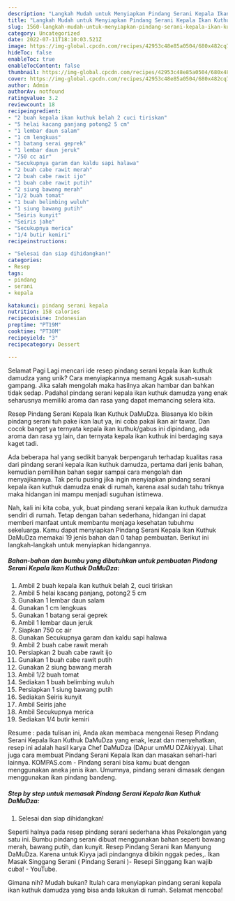 ```yaml
---
description: "Langkah Mudah untuk Menyiapkan Pindang Serani Kepala Ikan Kuthuk DaMuDza yang Lezat Sekali, Sempurna"
title: "Langkah Mudah untuk Menyiapkan Pindang Serani Kepala Ikan Kuthuk DaMuDza yang Lezat Sekali, Sempurna"
slug: 1560-langkah-mudah-untuk-menyiapkan-pindang-serani-kepala-ikan-kuthuk-damudza-yang-lezat-sekali-sempurna
category: Uncategorized
date: 2022-07-11T18:10:03.521Z
image: https://img-global.cpcdn.com/recipes/42953c48e85a0504/680x482cq70/pindang-serani-kepala-ikan-kuthuk-damudza-foto-resep-utama.jpg
hideToc: false
enableToc: true
enableTocContent: false
thumbnail: https://img-global.cpcdn.com/recipes/42953c48e85a0504/680x482cq70/pindang-serani-kepala-ikan-kuthuk-damudza-foto-resep-utama.jpg
cover: https://img-global.cpcdn.com/recipes/42953c48e85a0504/680x482cq70/pindang-serani-kepala-ikan-kuthuk-damudza-foto-resep-utama.jpg
author: Admin
authorAv: notfound
ratingvalue: 3.2
reviewcount: 18
recipeingredient:
- "2 buah kepala ikan kuthuk belah 2 cuci tiriskan"
- "5 helai kacang panjang potong2 5 cm"
- "1 lembar daun salam"
- "1 cm lengkuas"
- "1 batang serai geprek"
- "1 lembar daun jeruk"
- "750 cc air"
- "Secukupnya garam dan kaldu sapi halawa"
- "2 buah cabe rawit merah"
- "2 buah cabe rawit ijo"
- "1 buah cabe rawit putih"
- "2 siung bawang merah"
- "1/2 buah tomat"
- "1 buah belimbing wuluh"
- "1 siung bawang putih"
- "Seiris kunyit"
- "Seiris jahe"
- "Secukupnya merica"
- "1/4 butir kemiri"
recipeinstructions:

- "Selesai dan siap dihidangkan!"
categories:
- Resep
tags:
- pindang
- serani
- kepala

katakunci: pindang serani kepala 
nutrition: 158 calories
recipecuisine: Indonesian
preptime: "PT19M"
cooktime: "PT30M"
recipeyield: "3"
recipecategory: Dessert

---
```



Selamat Pagi Lagi mencari ide resep pindang serani kepala ikan kuthuk damudza yang unik? Cara menyiapkannya memang Agak susah-susah gampang. Jika salah mengolah maka hasilnya akan hambar dan bahkan tidak sedap. Padahal pindang serani kepala ikan kuthuk damudza yang enak seharusnya memiliki aroma dan rasa yang dapat memancing selera kita.


Resep Pindang Serani Kepala Ikan Kuthuk DaMuDza. Biasanya klo bikin pindang serani tuh pake ikan laut ya, ini coba pakai ikan air tawar. Dan cocok banget ya ternyata kepala ikan kuthuk/gabus ini dipindang, ada aroma dan rasa yg lain, dan ternyata kepala ikan kuthuk ini berdaging saya kaget tadi.

Ada beberapa hal yang sedikit banyak berpengaruh terhadap kualitas rasa dari pindang serani kepala ikan kuthuk damudza, pertama dari jenis bahan, kemudian pemilihan bahan segar sampai cara mengolah dan menyajikannya. Tak perlu pusing jika ingin menyiapkan pindang serani kepala ikan kuthuk damudza enak di rumah, karena asal sudah tahu triknya maka hidangan ini mampu menjadi suguhan istimewa.


Nah, kali ini kita coba, yuk, buat pindang serani kepala ikan kuthuk damudza sendiri di rumah. Tetap dengan bahan sederhana, hidangan ini dapat memberi manfaat untuk membantu menjaga kesehatan tubuhmu sekeluarga. Kamu dapat menyiapkan Pindang Serani Kepala Ikan Kuthuk DaMuDza memakai 19 jenis bahan dan 0 tahap pembuatan. Berikut ini langkah-langkah untuk menyiapkan hidangannya.

<!--inarticleads1-->

##### Bahan-bahan dan bumbu yang dibutuhkan untuk pembuatan Pindang Serani Kepala Ikan Kuthuk DaMuDza:

1. Ambil 2 buah kepala ikan kuthuk belah 2, cuci tiriskan
1. Ambil 5 helai kacang panjang, potong2 5 cm
1. Gunakan 1 lembar daun salam
1. Gunakan 1 cm lengkuas
1. Gunakan 1 batang serai geprek
1. Ambil 1 lembar daun jeruk
1. Siapkan 750 cc air
1. Gunakan Secukupnya garam dan kaldu sapi halawa
1. Ambil 2 buah cabe rawit merah
1. Persiapkan 2 buah cabe rawit ijo
1. Gunakan 1 buah cabe rawit putih
1. Gunakan 2 siung bawang merah
1. Ambil 1/2 buah tomat
1. Sediakan 1 buah belimbing wuluh
1. Persiapkan 1 siung bawang putih
1. Sediakan Seiris kunyit
1. Ambil Seiris jahe
1. Ambil Secukupnya merica
1. Sediakan 1/4 butir kemiri


Resume : pada tulisan ini, Anda akan membaca mengenai Resep Pindang Serani Kepala Ikan Kuthuk DaMuDza yang enak, lezat dan menyehatkan, resep ini adalah hasil karya Chef DaMuDza (DApur umMU DZAkiyya). Lihat juga cara membuat Pindang Serani Kepala Ikan dan masakan sehari-hari lainnya. KOMPAS.com - Pindang serani bisa kamu buat dengan menggunakan aneka jenis ikan. Umumnya, pindang serani dimasak dengan menggunakan ikan pindang bandeng. 

<!--inarticleads2-->

##### Step by step untuk memasak Pindang Serani Kepala Ikan Kuthuk DaMuDza:


1. Selesai dan siap dihidangkan!

Seperti halnya pada resep pindang serani sederhana khas Pekalongan yang satu ini. Bumbu pindang serani dibuat menggunakan bahan seperti bawang merah, bawang putih, dan kunyit. Resep Pindang Serani Ikan Manyung DaMuDza. Karena untuk Kiyya jadi pindangnya dibikin nggak pedes,. Ikan Masak Singgang Serani ( Pindang Serani )- Resepi Singgang Ikan wajib cuba! - YouTube. 

Gimana nih? Mudah bukan? Itulah cara menyiapkan pindang serani kepala ikan kuthuk damudza yang bisa anda lakukan di rumah. Selamat mencoba!
